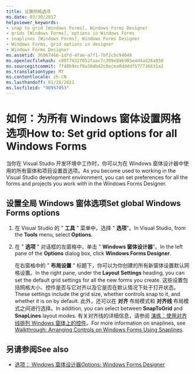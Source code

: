 ```yaml
---
title: 设置网格选项
ms.date: 03/30/2017
helpviewer_keywords:
- snap to grid [Windows Forms], Windows Forms Designer
- grids [Windows Forms], options in Windows Forms
- snaplines [Windows Forms], Windows Forms Designer
- Windows Forms, grid options in designer
- Windows Forms Designer
ms.assetid: 36967466-1dfd-4fae-a7f1-7bf2cbc94048
ms.openlocfilehash: c00f7432f052faac7c309e896905e4d4ad26a950
ms.sourcegitcommit: 7f48b9ecf8a30db42c8ecea0dd4df577736631a2
ms.translationtype: MT
ms.contentlocale: zh-CN
ms.lasthandoff: 01/28/2021
ms.locfileid: "98957053"
---
```

# <a name="how-to-set-grid-options-for-all-windows-forms"></a><span data-ttu-id="71f7a-102">如何：为所有 Windows 窗体设置网格选项</span><span class="sxs-lookup"><span data-stu-id="71f7a-102">How to: Set grid options for all Windows Forms</span></span>

<span data-ttu-id="71f7a-103">当你在 Visual Studio 开发环境中工作时，你可以为在 Windows 窗体设计器中使用的所有窗体和项目设置首选项。</span><span class="sxs-lookup"><span data-stu-id="71f7a-103">As you become used to working in the Visual Studio development environment, you can set preferences for all the forms and projects you work with in the Windows Forms Designer.</span></span>

## <a name="set-global-windows-forms-options"></a><span data-ttu-id="71f7a-104">设置全局 Windows 窗体选项</span><span class="sxs-lookup"><span data-stu-id="71f7a-104">Set global Windows Forms options</span></span>

1. <span data-ttu-id="71f7a-105">在 Visual Studio 的 " **工具** " 菜单中，选择 " **选项**"。</span><span class="sxs-lookup"><span data-stu-id="71f7a-105">In Visual Studio, from the **Tools** menu, select **Options**.</span></span>

2. <span data-ttu-id="71f7a-106">在 " **选项** " 对话框的左窗格中，单击 " **Windows 窗体设计器**"。</span><span class="sxs-lookup"><span data-stu-id="71f7a-106">In the left pane of the **Options** dialog box, click **Windows Forms Designer**.</span></span>

   <span data-ttu-id="71f7a-107">在右窗格中的 " **布局设置** " 标题下，你可以为你创建的所有新窗体设置默认网格设置。</span><span class="sxs-lookup"><span data-stu-id="71f7a-107">In the right pane, under the **Layout Settings** heading, you can set the default grid settings for all the new forms you create.</span></span> <span data-ttu-id="71f7a-108">这些设置包括网格大小、控件是否与它对齐以及它是否在默认情况下处于打开状态。</span><span class="sxs-lookup"><span data-stu-id="71f7a-108">These settings include the grid size, whether controls snap to it, and whether it is on by default.</span></span> <span data-ttu-id="71f7a-109">此外，还可以在 **对齐** 布局模式和 **对齐线** 布局模式之间进行选择。</span><span class="sxs-lookup"><span data-stu-id="71f7a-109">In addition, you can select between **SnapToGrid** and **SnapLines** layout modes.</span></span> <span data-ttu-id="71f7a-110">有关对齐线的详细信息，请参阅 [演练：使用对齐线排列 Windows 窗体上的控件](walkthrough-arranging-controls-on-windows-forms-using-snaplines.md)。</span><span class="sxs-lookup"><span data-stu-id="71f7a-110">For more information on snaplines, see [Walkthrough: Arranging Controls on Windows Forms Using Snaplines](walkthrough-arranging-controls-on-windows-forms-using-snaplines.md).</span></span>

## <a name="see-also"></a><span data-ttu-id="71f7a-111">另请参阅</span><span class="sxs-lookup"><span data-stu-id="71f7a-111">See also</span></span>

- [<span data-ttu-id="71f7a-112">选项： Windows 窗体设计器</span><span class="sxs-lookup"><span data-stu-id="71f7a-112">Options: Windows Forms Designer</span></span>](/visualstudio/ide/reference/options-windows-forms-designer)
